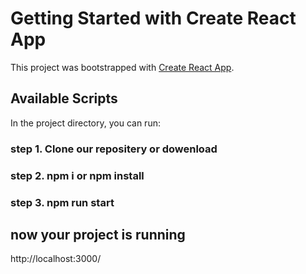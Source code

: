 # Getting Started with Create React App

This project was bootstrapped with [Create React App](https://github.com/facebook/create-react-app).

## Available Scripts

In the project directory, you can run:

### step 1. Clone our repositery or dowenload

### step 2. npm i or npm install

### step 3. npm run start

## now your project is running

http://localhost:3000/
